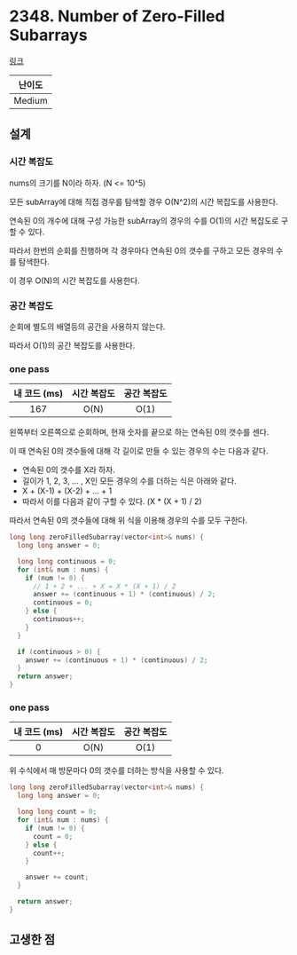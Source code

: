 # 2348. Number of Zero-Filled Subarrays

[링크](https://leetcode.com/problems/number-of-zero-filled-subarrays/)

| 난이도 |
| :----: |
| Medium |

## 설계

### 시간 복잡도

nums의 크기를 N이라 하자. (N <= 10^5)

모든 subArray에 대해 직접 경우를 탐색할 경우 O(N^2)의 시간 복잡도를 사용한다.

연속된 0의 개수에 대해 구성 가능한 subArray의 경우의 수를 O(1)의 시간 복잡도로 구할 수 있다.

따라서 한번의 순회를 진행하며 각 경우마다 연속된 0의 갯수를 구하고 모든 경우의 수를 탐색한다.

이 경우 O(N)의 시간 복잡도를 사용한다.

### 공간 복잡도

순회에 별도의 배열등의 공간을 사용하지 않는다.

따라서 O(1)의 공간 복잡도를 사용한다.

### one pass

| 내 코드 (ms) | 시간 복잡도 | 공간 복잡도 |
| :----------: | :---------: | :---------: |
|     167      |    O(N)     |    O(1)     |

왼쪽부터 오른쪽으로 순회하며, 현재 숫자를 끝으로 하는 연속된 0의 갯수를 센다.

이 때 연속된 0의 갯수들에 대해 각 길이로 만들 수 있는 경우의 수는 다음과 같다.

- 연속된 0의 갯수를 X라 하자.
- 길이가 1, 2, 3, ... , X인 모든 경우의 수를 더하는 식은 아래와 같다.
- X + (X-1) + (X-2) + ... + 1
- 따라서 이를 다음과 같이 구할 수 있다. (X \* (X + 1) / 2)

따라서 연속된 0의 갯수들에 대해 위 식을 이용해 경우의 수를 모두 구한다.

```cpp
long long zeroFilledSubarray(vector<int>& nums) {
  long long answer = 0;

  long long continuous = 0;
  for (int& num : nums) {
    if (num != 0) {
      // 1 + 2 + ... + X = X * (X + 1) / 2
      answer += (continuous + 1) * (continuous) / 2;
      continuous = 0;
    } else {
      continuous++;
    }
  }

  if (continuous > 0) {
    answer += (continuous + 1) * (continuous) / 2;
  }
  return answer;
}
```

### one pass

| 내 코드 (ms) | 시간 복잡도 | 공간 복잡도 |
| :----------: | :---------: | :---------: |
|      0       |    O(N)     |    O(1)     |

위 수식에서 매 방문마다 0의 갯수를 더하는 방식을 사용할 수 있다.

```cpp
long long zeroFilledSubarray(vector<int>& nums) {
  long long answer = 0;

  long long count = 0;
  for (int& num : nums) {
    if (num != 0) {
      count = 0;
    } else {
      count++;
    }

    answer += count;
  }

  return answer;
}
```

## 고생한 점
